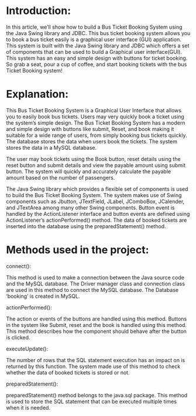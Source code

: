 <h1>Introduction:</h1>
In this article, we’ll show how to build a Bus Ticket Booking System using the Java Swing library and JDBC. This bus ticket booking system allows you to book a bus ticket easily is a graphical user interface (GUI) application. This system is built with the Java Swing library and JDBC which offers a set of components that can be used to build a Graphical user interface(GUI). This system has an easy and simple design with buttons for ticket booking. So grab a seat, pour a cup of coffee, and start booking tickets with the bus Ticket Booking system!

<h1>Explanation:</h1>
This Bus Ticket Booking System is a Graphical User Interface that allows you to easily book bus tickets. Users may very quickly book a ticket using the system’s simple design. The Bus Ticket Booking System has a modern and simple design with buttons like submit, Reset, and book making it suitable for a wide range of users, from simply booking bus tickets quickly. The database stores the data when users book the tickets. The system stores the data in a MySQL database.

The user may book tickets using the Book button, reset details using the reset button and submit details and view the payable amount using submit button. The system will quickly and accurately calculate the payable amount based on the number of passengers.

The Java Swing library which provides a flexible set of components is used to build the Bus Ticket Booking System. The system makes use of Swing components such as Jbutton, JTextField, JLabel, JComboBox, JCalender, and JTextArea among many other Swing components. Button event is handled by the ActionListener interface and button events are defined using ActionListener’s actionPerformed() method. The data of booked tickets are inserted into the database using the preparedStatement() method. 

<h1>Methods used in the project:</h1>

connect():

This method is used to make a connection between the Java source code and the MySQL database. The Driver manager class and connection class are used in this method to connect the MySQL database. The Database ‘booking’ is created in MySQL.

actionPerformed():

The action or events of the buttons are handled using this method. Buttons in the system like Submit, reset and the book is handled using this method. This method describes how the component should behave after the button is clicked.

executeUpdate():

The number of rows that the SQL statement execution has an impact on is returned by this function. The system made use of this method to check whether the data of booked tickets is stored or not.

preparedStatement():

preparedStatement() method belongs to the java.sql package. This method is used to store the SQL statement that can be executed multiple times when it is needed.
